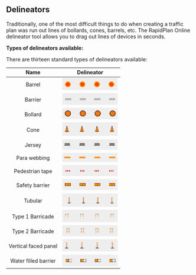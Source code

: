 ##  Delineators

Traditionally, one of the most difficult things to do when creating a traffic plan was run out lines of bollards, cones, barrels, etc. The RapidPlan Online delineator tool allows you to drag out lines of devices in seconds.

**Types of delineators available:**

There are thirteen standard types of delineators available:

|         Name         |              Delineator              |
| :------------------: | :----------------------------------: |
|        Barrel        | ![](./assets/delin1.png)  |
|       Barrier        | ![](./assets/delin2.png)  |
|       Bollard        | ![](./assets/delin3.png)  |
|         Cone         | ![](./assets/delin4.png)  |
|        Jersey        | ![](./assets/delin5.png)  |
|     Para webbing     | ![](./assets/delin6.png)  |
|   Pedestrian tape    | ![](./assets/delin7.png)  |
|    Safety barrier    | ![](./assets/delin8.png)  |
|       Tubular        | ![](./assets/delin9.png)  |
|   Type 1 Barricade   | ![](./assets/delin10.png) |
|   Type 2 Barricade   | ![](./assets/delin11.png) |
| Vertical faced panel | ![](./assets/delin12.png) |
| Water filled barrier | ![](./assets/delin13.png) |
